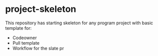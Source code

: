 # project-skeleton

This repository has starting skeleton for any program project with basic template for:
 - Codeowner
 - Pull template
 - Workflow for the slate pr

 
